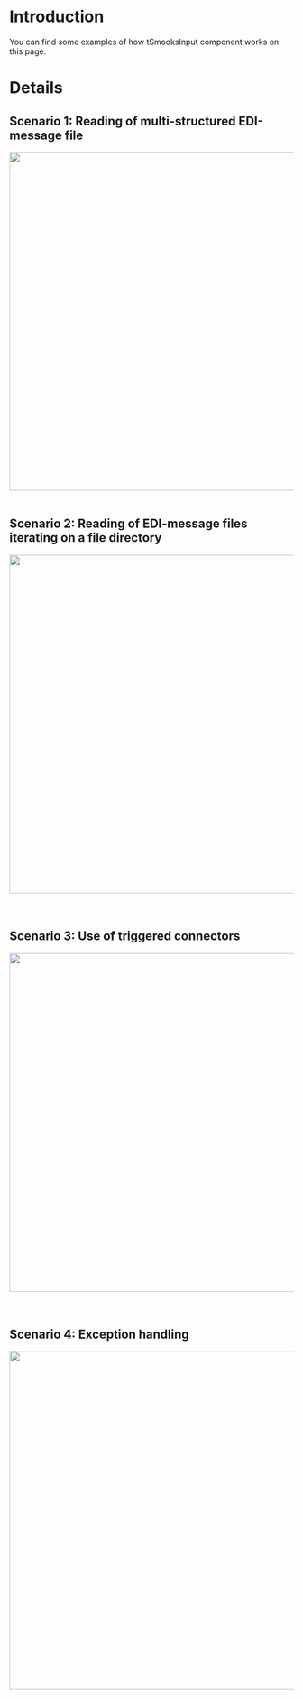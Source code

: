 <font size='4'>
<br>
</font>

# Introduction #

You can find some examples of how tSmooksInput component works on this page.

# Details #

## Scenario 1: Reading of multi-structured EDI-message file ##
<a href='http://www.youtube.com/watch?feature=player_embedded&v=N-YHMPkZcdc' target='_blank'><img src='http://img.youtube.com/vi/N-YHMPkZcdc/0.jpg' width='956' height=600 /></a>
<br>
<br>

<h2>Scenario 2: Reading of EDI-message files iterating on a file directory</h2>
<a href='http://www.youtube.com/watch?feature=player_embedded&v=Qt9XNTxgnTY' target='_blank'><img src='http://img.youtube.com/vi/Qt9XNTxgnTY/0.jpg' width='956' height=600 /></a><br>
<br>
<br>

<h2>Scenario 3: Use of triggered connectors</h2>
<a href='http://www.youtube.com/watch?feature=player_embedded&v=z40Y9RN4OV0' target='_blank'><img src='http://img.youtube.com/vi/z40Y9RN4OV0/0.jpg' width='956' height=600 /></a><br>
<br>
<br>

<h2>Scenario 4: Exception handling</h2>
<a href='http://www.youtube.com/watch?feature=player_embedded&v=DZ72sQA2Mp4' target='_blank'><img src='http://img.youtube.com/vi/DZ72sQA2Mp4/0.jpg' width='956' height=600 /></a>